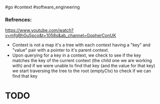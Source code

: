 #go #context #software_engineering 

### Refrences:
https://www.youtube.com/watch?v=mfgBhGu5pco&t=1058s&ab_channel=GopherConUK


- Context is not a map it's a tree with each context having a "key" and "value" pair with a pointer to it's parent context.
- Upon querying for a key in a context, we check to see if the key matches the key of the current context (the child one we are working with) and if we were unable to find that key (and the value for that key) we start traversing the tree  to the root (emptyCtx) to check if we can find that key

# TODO